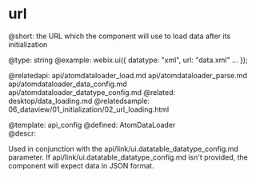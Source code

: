 url
=============


@short:
	the URL which the component will use to load data after its initialization

@type: string
@example:
webix.ui({
  	datatype: "xml",
	url: "data.xml"
	...
});

@relatedapi:
	api/atomdataloader_load.md
	api/atomdataloader_parse.md
	api/atomdataloader_data_config.md
	api/atomdataloader_datatype_config.md
@related: 
	desktop/data_loading.md
@relatedsample:
	06_dataview/01_initialization/02_url_loading.html

@template:	api_config
@defined:	AtomDataLoader	
@descr:


Used in conjunction with the api/link/ui.datatable_datatype_config.md parameter.  If api/link/ui.datatable_datatype_config.md isn't provided, the component will expect data in JSON format.
